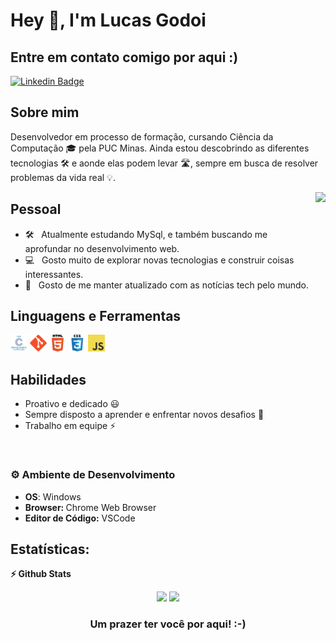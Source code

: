 
# Hey 👋, I'm Lucas Godoi

## Entre em contato comigo por aqui :)
[![Linkedin Badge](https://img.shields.io/badge/-LinkedIn-0e76a8?style=flat-square&logo=Linkedin&logoColor=white)](https://www.linkedin.com/in/godoi-lucas/)

## Sobre mim
Desenvolvedor em processo de formação, cursando Ciência da Computação 🎓 pela PUC Minas. Ainda estou descobrindo as diferentes tecnologias 🛠  e aonde elas podem levar 🛣, sempre em busca de resolver problemas da vida real 💡. 


<img align="right" height="200" src="https://github.com/Lucas-Godoi/Lucas-Godoi/blob/main/computer_cat.gif"/>



## Pessoal
- 🛠 &nbsp; Atualmente estudando MySql, e também buscando me aprofundar no desenvolvimento web.
- 💻 &nbsp; Gosto muito de explorar novas tecnologias e construir coisas interessantes.
- 📰 &nbsp; Gosto de me manter atualizado com as notícias tech pelo mundo.

## Linguagens e Ferramentas

<code><img height="27" src="https://raw.githubusercontent.com/github/explore/80688e429a7d4ef2fca1e82350fe8e3517d3494d/topics/c/c.png" alt="c"></code>
<code><img height="27" src="https://raw.githubusercontent.com/devicons/devicon/master/icons/git/git-original.svg" alt="git"></code>
<code><img height="27" src="https://raw.githubusercontent.com/github/explore/80688e429a7d4ef2fca1e82350fe8e3517d3494d/topics/html/html.png" alt="html"></code>
<code><img height="27" src="https://raw.githubusercontent.com/github/explore/80688e429a7d4ef2fca1e82350fe8e3517d3494d/topics/css/css.png" alt="css"></code>
<code><img height="27" src="https://raw.githubusercontent.com/github/explore/80688e429a7d4ef2fca1e82350fe8e3517d3494d/topics/javascript/javascript.png" alt="javascript"></code>

## Habilidades
- Proativo e dedicado 😃
- Sempre disposto a aprender e enfrentar novos desafios 🚀
- Trabalho em equipe ⚡

<br/>

  ### ⚙️ Ambiente de Desenvolvimento
  - <b>OS</b>: Windows
  - <b>Browser: </b> Chrome Web Browser
  - <b>Editor de Código:</b> VSCode 	   

## Estatísticas:

  <b>⚡ Github Stats</b>
<p align="center">
<img height="158em" src="https://github-readme-stats.vercel.app/api?username=Lucas-Godoi&show_icons=true&hide_border=true&&count_private=true&include_all_commits=true" />
<img height="158em" src="https://github-readme-stats.vercel.app/api/top-langs/?username=Lucas-Godoi&exclude_repo=KNN-Image-Classification&show_icons=true&hide_border=true&layout=compact&langs_count=8"/>
</p>

<h3 align="center"> Um prazer ter você por aqui!  :-) </h3>
